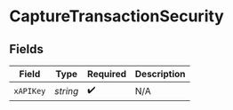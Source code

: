# CaptureTransactionSecurity


## Fields

| Field              | Type               | Required           | Description        |
| ------------------ | ------------------ | ------------------ | ------------------ |
| `xAPIKey`          | *string*           | :heavy_check_mark: | N/A                |